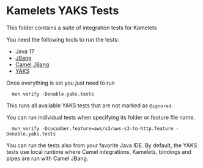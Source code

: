 # Kamelets YAKS Tests

This folder contains a suite of integration tests for Kamelets

You need the following tools to run the tests:
- Java 17
- [JBang](https://www.jbang.dev/)
- [Camel JBang](https://camel.apache.org/manual/camel-jbang.html)
- [YAKS](https://github.com/citrusframework/yaks)

Once everything is set you just need to run

```console
  mvn verify -Denable.yaks.tests
```

This runs all available YAKS tests that are not marked as `@ignored`.

You can run individual tests when specifying its folder or feature file name.

```console
  mvn verify -Dcucumber.feature=aws/s3/aws-s3-to-http.feature -Denable.yaks.tests
```

You can run the tests also from your favorite Java IDE.
By default, the YAKS tests use local runtime where Camel integrations, Kamelets, bindings and pipes are run with Camel JBang.
